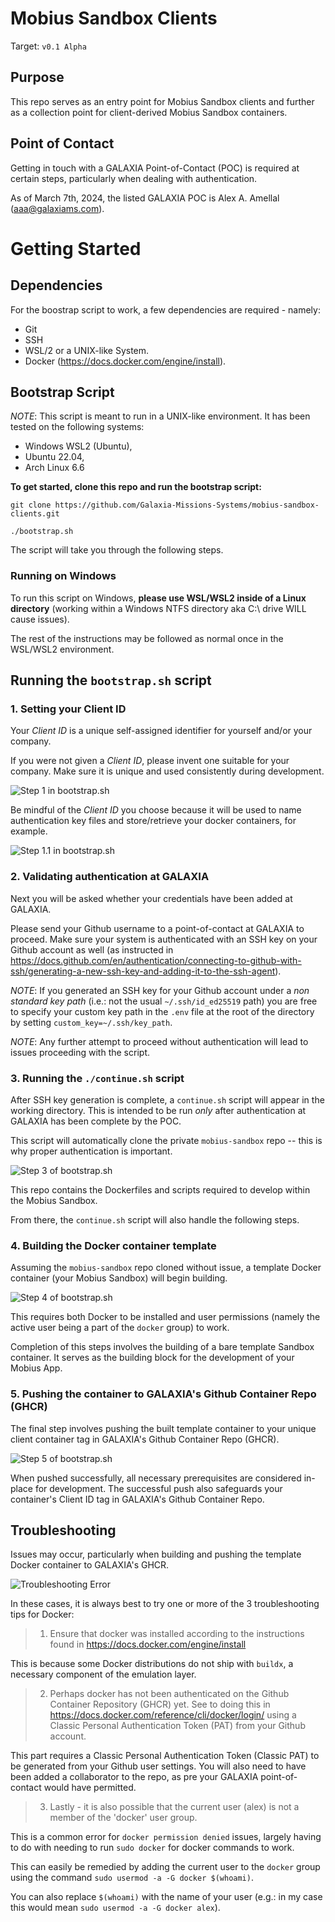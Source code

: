 # Mobius Sandbox Clients
Target: `v0.1 Alpha`

## Purpose
This repo serves as an entry point for Mobius Sandbox clients and further as a collection point for client-derived Mobius Sandbox containers.

## Point of Contact
Getting in touch with a GALAXIA Point-of-Contact (POC) is required at certain steps, particularly when dealing with authentication.

As of March 7th, 2024, the listed GALAXIA POC is Alex A. Amellal (aaa@galaxiams.com).

# Getting Started
## Dependencies
For the boostrap script to work, a few dependencies are required - namely:

- Git
- SSH
- WSL/2 or a UNIX-like System.
- Docker (https://docs.docker.com/engine/install).

## Bootstrap Script
_NOTE_: This script is meant to run in a UNIX-like environment. It has been tested on the following systems:

- Windows WSL2 (Ubuntu),
- Ubuntu 22.04,
- Arch Linux 6.6

**To get started, clone this repo and run the bootstrap script:**

``` 
git clone https://github.com/Galaxia-Missions-Systems/mobius-sandbox-clients.git

./bootstrap.sh
```

The script will take you through the following steps.

### Running on Windows
To run this script on Windows, **please use WSL/WSL2 inside of a Linux directory** (working within a Windows NTFS directory aka C:\ drive WILL cause issues).

The rest of the instructions may be followed as normal once in the WSL/WSL2 environment.

## Running the `bootstrap.sh` script
### 1. Setting your Client ID
Your *Client ID* is a unique self-assigned identifier for yourself and/or your company.

If you were not given a *Client ID*, please invent one suitable for your company. Make sure it is unique and used consistently during development.

![Step 1 in bootstrap.sh](/img/1.jpg)

Be mindful of the *Client ID* you choose because it will be used to name authentication key files and store/retrieve your docker containers, for example.

![Step 1.1 in bootstrap.sh](/img/1.1.jpg)

### 2. Validating authentication at GALAXIA
Next you will be asked whether your credentials have been added at GALAXIA.

Please send your Github username to a point-of-contact at GALAXIA to proceed. Make sure your system is authenticated with an SSH key on your Github account as well (as instructed in https://docs.github.com/en/authentication/connecting-to-github-with-ssh/generating-a-new-ssh-key-and-adding-it-to-the-ssh-agent).

_NOTE_: If you generated an SSH key for your Github account under a _non standard key path_ (i.e.: not the usual `~/.ssh/id_ed25519` path) you are free to specify your custom key path in the `.env` file at the root of the directory by setting `custom_key=~/.ssh/key_path`.

_NOTE_: Any further attempt to proceed without authentication will lead to issues proceeding with the script.

### 3. Running the `./continue.sh` script
After SSH key generation is complete, a `continue.sh` script will appear in the working directory. This is intended to be run _only_ after authentication at GALAXIA has been complete by the POC.

This script will automatically clone the private `mobius-sandbox` repo -- this is why proper authentication is important. 

![Step 3 of bootstrap.sh](/img/3.jpg)

This repo contains the Dockerfiles and scripts required to develop within the Mobius Sandbox.

From there, the `continue.sh` script will also handle the following steps.

### 4. Building the Docker container template
Assuming the `mobius-sandbox` repo cloned without issue, a template Docker container (your Mobius Sandbox) will begin building.

![Step 4 of bootstrap.sh](/img/4.jpg)

This requires both Docker to be installed and user permissions (namely the active user being a part of the `docker` group) to work.

Completion of this steps involves the building of a bare template Sandbox container. It serves as the building block for the development of your Mobius App.

### 5. Pushing the container to GALAXIA's Github Container Repo (GHCR)
The final step involves pushing the built template container to your unique client container tag in GALAXIA's Github Container Repo (GHCR).

![Step 5 of bootstrap.sh](/img/5.jpg)

When pushed successfully, all necessary prerequisites are considered in-place for development. The successful push also safeguards your container's Client ID tag in GALAXIA's Github Container Repo.

## Troubleshooting
Issues may occur, particularly when building and pushing the template Docker container to GALAXIA's GHCR.

![Troubleshooting Error](/img/T.jpg)

In these cases, it is always best to try one or more of the 3 troubleshooting tips for Docker:
> 1. Ensure that docker was installed according to the instructions found in https://docs.docker.com/engine/install

This is because some Docker distributions do not ship with `buildx`, a necessary component of the emulation layer.

> 2. Perhaps docker has not been authenticated on the Github Container Repository (GHCR) yet. See to doing this in https://docs.docker.com/reference/cli/docker/login/ using a Classic Personal Authentication Token (PAT) from your Github account.

This part requires a Classic Personal Authentication Token (Classic PAT) to be generated from your Github user settings. You will also need to have been added a collaborator to the repo, as pre your GALAXIA point-of-contact would have permitted.

> 3. Lastly - it is also possible that the current user (alex) is not a member of the 'docker' user group.

This is a common error for `docker permission denied` issues, largely having to do with needing to run `sudo docker` for docker commands to work.

This can easily be remedied by adding the current user to the `docker` group using the command `sudo usermod -a -G docker $(whoami)`. 

You can also replace `$(whoami)` with the name of your user (e.g.: in my case this would mean `sudo usermod -a -G docker alex`).

